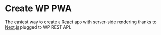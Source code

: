 # Create WP PWA

The easiest way to create a [React](https://facebook.github.io/react) app with server-side rendering thanks to [Next.js](https://github.com/zeit/next.js) plugged to WP REST API.
